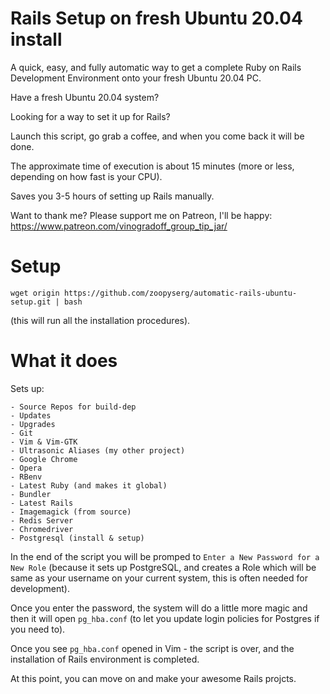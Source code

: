 # Rails Setup on fresh Ubuntu 20.04 install

A quick, easy, and fully automatic way to get a complete Ruby on Rails Development Environment onto your fresh Ubuntu 20.04 PC.

Have a fresh Ubuntu 20.04 system?

Looking for a way to set it up for Rails?

Launch this script, go grab a coffee, and when you come back it will be done.

The approximate time of execution is about 15 minutes (more or less, depending on how fast is your CPU).

Saves you 3-5 hours of setting up Rails manually.

Want to thank me?
Please support me on Patreon, I'll be happy: https://www.patreon.com/vinogradoff_group_tip_jar/

# Setup
````
wget origin https://github.com/zoopyserg/automatic-rails-ubuntu-setup.git | bash
````
(this will run all the installation procedures).

# What it does
Sets up:
````
- Source Repos for build-dep
- Updates
- Upgrades
- Git
- Vim & Vim-GTK
- Ultrasonic Aliases (my other project)
- Google Chrome
- Opera
- RBenv
- Latest Ruby (and makes it global)
- Bundler
- Latest Rails
- Imagemagick (from source)
- Redis Server
- Chromedriver
- Postgresql (install & setup)
````

In the end of the script you will be promped to `Enter a New Password for a New Role` (because it sets up PostgreSQL, and creates a Role which will be same as your username on your current system, this is often needed for development).

Once you enter the password, the system will do a little more magic and then it will open `pg_hba.conf` (to let you update login policies for Postgres if you need to).

Once you see `pg_hba.conf` opened in Vim - the script is over, and the installation of Rails environment is completed.

At this point, you can move on and make your awesome Rails projcts.

